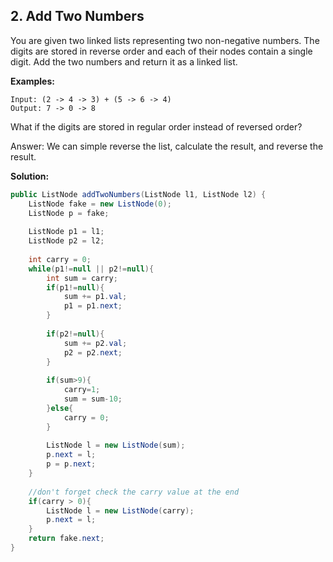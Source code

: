 ## 2. Add Two Numbers

You are given two linked lists representing two non-negative numbers. The digits are stored in reverse order and each of their nodes contain a single digit. Add the two numbers and return it as a linked list.

**Examples:** 

```
Input: (2 -> 4 -> 3) + (5 -> 6 -> 4)
Output: 7 -> 0 -> 8
```

What if the digits are stored in regular order instead of reversed order?

Answer: We can simple reverse the list, calculate the result, and reverse the result.

**Solution:**

```java
public ListNode addTwoNumbers(ListNode l1, ListNode l2) {
    ListNode fake = new ListNode(0);
    ListNode p = fake;
 
    ListNode p1 = l1;
    ListNode p2 = l2;
 
    int carry = 0;
    while(p1!=null || p2!=null){
        int sum = carry;
        if(p1!=null){
            sum += p1.val;
            p1 = p1.next;
        }
 
        if(p2!=null){
            sum += p2.val;
            p2 = p2.next;
        }
 
        if(sum>9){
            carry=1;
            sum = sum-10;
        }else{
            carry = 0;
        }
 
        ListNode l = new ListNode(sum);
        p.next = l;
        p = p.next;
    }
 
    //don't forget check the carry value at the end
    if(carry > 0){
        ListNode l = new ListNode(carry);
        p.next = l;
    }
    return fake.next;
}
```